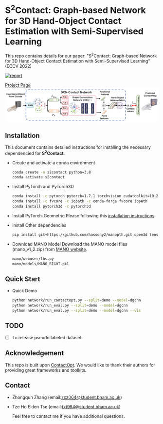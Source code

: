 # S<sup>2</sup>Contact: Graph-based Network for 3D Hand-Object Contact Estimation with Semi-Supervised Learning

This repo contains details for our paper: "S<sup>2</sup>Contact: Graph-based Network for 3D Hand-Object Contact Estimation with Semi-Supervised Learning" (ECCV 2022) 

[![report](https://img.shields.io/badge/arxiv-report-red)]()

[Project Page](https://eldentse.github.io/s2contact/)
![Teaser](docs/GCN-Contact.png)


## Installation
This document contains detailed instructions for installing the necessary dependencied for **S<sup>2</sup>Contact**.

- Create and activate a conda environment 
    ```bash
    conda create -n s2contact python=3.8
    conda activate s2contact
    ```  
- Install PyTorch and PyTorch3D
    ```bash
    conda install -c pytorch pytorch=1.7.1 torchvision cudatoolkit=10.2
    conda install -c fvcore -c iopath -c conda-forge fvcore iopath
    conda install pytorch3d -c pytorch3d
    ```  
- Install PyTorch-Geometric
    Please following this [installation instructions](https://pytorch-geometric.readthedocs.io/en/latest/notes/installation.html)

- Install Other dependencies
    ```bash
    pip install git+https://github.com/hassony2/manopth.git open3d tensorboardX pyquaternion trimesh transforms3d chumpy opencv-python
    ```  
- Download MANO Model
    Download the MANO model files (mano_v1_2.zip) from [MANO website](http://mano.is.tue.mpg.de/).
    ```bash
    mano/webuser/lbs.py
    mano/models/MANO_RIGHT.pkl
    ``` 

## Quick Start

- Quick Demo
    ```bash
    python network/run_contactopt.py --split=demo --model=dgcnn
    python network/run_eval.py --split=demo --model=dgcnn
    python network/run_eval.py --split=demo --model=dgcnn --vis
    ```

## TODO
- [ ] To release pseudo labeled dataset.

## Acknowledgement
This repo is built upon [ContactOpt](https://github.com/facebookresearch/ContactOpt). We would like to thank their authors for providing great frameworks and toolkits.

## Contact
* Zhongqun Zhang (email:zxz064@student.bham.ac.uk)
* Tze Ho Elden Tse (email:txt994@student.bham.ac.uk)

    Feel free to contact me if you have additional questions. 

